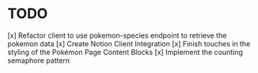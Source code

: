 # TODO

[x] Refactor client to use pokemon-species endpoint to retrieve the pokemon data
[x] Create Notion Client Integration
[x] Finish touches in the styling of the Pokémon Page Content Blocks
[x] Implement the counting semaphore pattern
